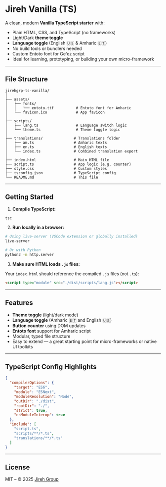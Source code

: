 # Jireh Vanilla (TS)

A clean, modern **Vanilla TypeScript starter** with:

- Plain HTML, CSS, and TypeScript (no frameworks)
- Light/Dark **theme toggle**
- **Language toggle** (English 🇺🇸 & Amharic 🇪🇹)
- No build tools or bundlers needed
- Custom Entoto font for Ge'ez script
- Ideal for learning, prototyping, or building your own micro-framework

---

## File Structure

```plaintext
jirehgrp-ts-vanilla/
│
├── assets/
│   ├── fonts/
│   │   └── entoto.ttf          # Entoto font for Amharic
│   └── favicon.ico             # App favicon
│
├── scripts/
│   ├── lang.ts                 # Language switch logic
│   └── theme.ts                # Theme toggle logic
│
├── translations/              # Translations folder
│   ├── am.ts                  # Amharic texts
│   ├── en.ts                  # English texts
│   └── index.ts               # Combined translation export
│
├── index.html                 # Main HTML file
├── script.ts                  # App logic (e.g. counter)
├── style.css                  # Custom styles
├── tsconfig.json              # TypeScript config
└── README.md                  # This file
```

---

## Getting Started

1. **Compile TypeScript:**

```bash
tsc
```

2. **Run locally in a browser:**

```bash
# Using live-server (VSCode extension or globally installed)
live-server

# Or with Python
python3 -m http.server
```

3. **Make sure HTML loads `.js` files:**

Your `index.html` should reference the compiled `.js` files (not `.ts`):

```html
<script type="module" src="./dist/scripts/lang.js"></script>
```

---

## Features

* **Theme toggle** (light/dark mode)
* **Language toggle** (Amharic 🇪🇹 and English 🇺🇸)
* **Button counter** using DOM updates
* **Entoto font** support for Amharic script
* Modular, typed file structure
* Easy to extend — a great starting point for micro-frameworks or native UI toolkits

---

## TypeScript Config Highlights

```json
{
  "compilerOptions": {
    "target": "ES6",
    "module": "ESNext",
    "moduleResolution": "Node",
    "outDir": "./dist",
    "rootDir": "./",
    "strict": true,
    "esModuleInterop": true
  },
  "include": [
    "script.ts",
    "scripts/**/*.ts",
    "translations/**/*.ts"
  ]
}
```

---

## License

MIT – © 2025 [Jireh Group](https://jirehgrp.com)